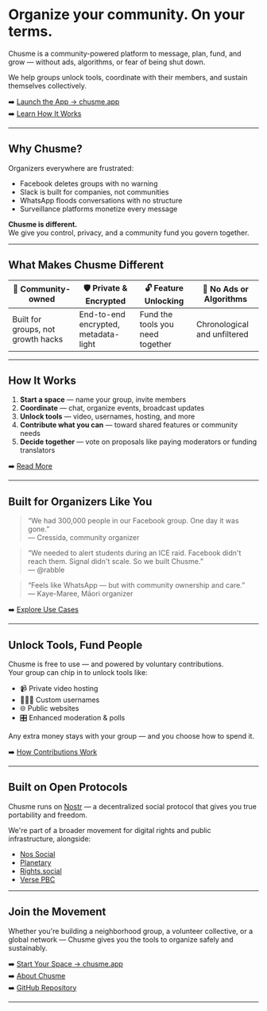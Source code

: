 # Organize your community. On your terms.

Chusme is a community-powered platform to message, plan, fund, and grow — without ads, algorithms, or fear of being shut down.

We help groups unlock tools, coordinate with their members, and sustain themselves collectively.

➡️ [Launch the App → chusme.app](https://chusme.app)  
➡️ [Learn How It Works](https://chusme.social/how-it-works)

---

## Why Chusme?

Organizers everywhere are frustrated:

- Facebook deletes groups with no warning  
- Slack is built for companies, not communities  
- WhatsApp floods conversations with no structure  
- Surveillance platforms monetize every message

**Chusme is different.**  
We give you control, privacy, and a community fund you govern together.

---

## What Makes Chusme Different

| 🌱 Community-owned       | 🛡️ Private & Encrypted     | 🔓 Feature Unlocking         | 📣 No Ads or Algorithms       |
|--------------------------|------------------------------|------------------------------|-------------------------------|
| Built for groups, not growth hacks | End-to-end encrypted, metadata-light | Fund the tools you need together | Chronological and unfiltered |

---

## How It Works

1. **Start a space** — name your group, invite members  
2. **Coordinate** — chat, organize events, broadcast updates  
3. **Unlock tools** — video, usernames, hosting, and more  
4. **Contribute what you can** — toward shared features or community needs  
5. **Decide together** — vote on proposals like paying moderators or funding translators

➡️ [Read More](https://chusme.social/how-it-works)

---

## Built for Organizers Like You

> “We had 300,000 people in our Facebook group. One day it was gone.”  
> — Cressida, community organizer

> “We needed to alert students during an ICE raid. Facebook didn't reach them. Signal didn't scale. So we built Chusme.”  
> — @rabble

> “Feels like WhatsApp — but with community ownership and care.”  
> — Kaye-Maree, Māori organizer

➡️ [Explore Use Cases](https://chusme.social/use-cases)

---

## Unlock Tools, Fund People

Chusme is free to use — and powered by voluntary contributions.  
Your group can chip in to unlock tools like:

- 📹 Private video hosting  
- 🧑‍🤝‍🧑 Custom usernames  
- 🌐 Public websites  
- 🎛️ Enhanced moderation & polls

Any extra money stays with your group — and you choose how to spend it.

➡️ [How Contributions Work](https://chusme.social/contribute)

---

## Built on Open Protocols

Chusme runs on [Nostr](https://github.com/nostr-protocol/nostr) — a decentralized social protocol that gives you true portability and freedom.

We're part of a broader movement for digital rights and public infrastructure, alongside:

- [Nos Social](https://nos.social)  
- [Planetary](https://planetary.social)  
- [Rights.social](https://rights.social)  
- [Verse PBC](https://verse-pbc.org)

---

## Join the Movement

Whether you're building a neighborhood group, a volunteer collective, or a global network — Chusme gives you the tools to organize safely and sustainably.

➡️ [Start Your Space → chusme.app](https://chusme.app)  
➡️ [About Chusme](https://chusme.social/about)  
➡️ [GitHub Repository](https://github.com/verse/chusme)

--- 